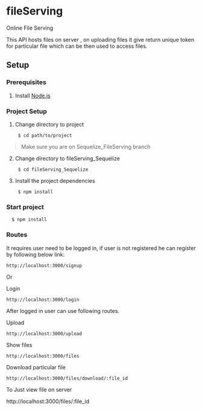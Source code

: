 # fileServing

Online File Serving 

This API hosts files on server , on uploading files it give return unique token for particular file which can be then used to access files.

## Setup

### Prerequisites

1. Install [Node.js](https://nodejs.org/) 

### Project Setup

1. Change directory to project

        $ cd path/to/project

> Make sure you are on Sequelize_FileServing branch

2. Change directory to fileServing_Sequelize

        $ cd fileServing_Sequelize

3. Install the project dependencies
        
        $ npm install 

### Start project 

      $ npm install
### Routes
It requires user need to be logged in, if user is not registered he can register by following below link:

    http://localhost:3000/signup

Or

Login

    http://localhost:3000/login

After logged in user can use following routes.

Upload

    http://localhost:3000/upload 

Show files

    http://localhost:3000/files

Download particular file

    http://localhost:3000/files/download/:file_id

To Just view file on server

   http://localhost:3000/files/:file_id